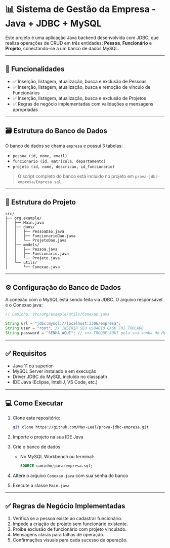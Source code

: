 # 📊 Sistema de Gestão da Empresa - Java + JDBC + MySQL

Este projeto é uma aplicação Java backend desenvolvida com JDBC, que realiza operações de CRUD em três entidades: **Pessoa**, **Funcionário** e **Projeto**, conectando-se a um banco de dados MySQL.

---

## 🚀 Funcionalidades

- ✅ Inserção, listagem, atualização, busca e exclusão de Pessoas  
- ✅ Inserção, listagem, atualização, busca e remoção de vínculo de Funcionários  
- ✅ Inserção, listagem, atualização, busca e exclusão de Projetos  
- ✅ Regras de negócio implementadas com validações e mensagens apropriadas  

---

## 🗃️ Estrutura do Banco de Dados

O banco de dados se chama `empresa` e possui 3 tabelas:

- `pessoa (id, nome, email)`
- `funcionario (id, matricula, departamento)`
- `projeto (id, nome, descricao, id_funcionario)`

> O script completo do banco está incluído no projeto em `prova-jdbc-empresa/Empresa.sql`.

---

## 📂 Estrutura do Projeto

```
src/
├── org.example/
│   ├── Main.java
│   ├── daos/
│   │   ├── PessoaDao.java
│   │   ├── FuncionarioDao.java
│   │   └── ProjetoDao.java
│   ├── models/
│   │   ├── Pessoa.java
│   │   ├── Funcionario.java
│   │   └── Projeto.java
│   └── utils/
│       └── Conexao.java
```

---

## ⚙️ Configuração do Banco de Dados

A conexão com o MySQL está sendo feita via JDBC. O arquivo responsável é o Conexao.java:

```java
// Caminho: src/org/example/utils/Conexao.java

String url = "jdbc:mysql://localhost:3306/empresa";
String user = "root"; // INSERIR SEU USUARIO CASO FOI TROCADO
String password = "SENHA_AQUI"; // <<< TROQUE AQUI pela sua senha do MySQL
```

---

## ✅ Requisitos

- Java 11 ou superior  
- MySQL Server instalado e em execução  
- Driver JDBC do MySQL incluído no classpath  
- IDE Java (Eclipse, IntelliJ, VS Code, etc.)

---

## 💻 Como Executar

1. Clone este repositório:
   ```bash
   git clone https://github.com/Max-Leal/prova-jdbc-empresa.git
   ```

2. Importe o projeto na sua IDE Java

3. Crie o banco de dados:
   - No MySQL Workbench ou terminal:
     ```sql
     SOURCE caminho/para/empresa.sql;
     ```

4. Altere o arquivo `Conexao.java` com sua senha do banco

5. Execute a classe `Main.java`

---

## ✅ Regras de Negócio Implementadas

1. Verifica se a pessoa existe ao cadastrar funcionário.  
2. Impede a criação de projeto sem funcionário existente.  
3. Proíbe exclusão de funcionário com projeto vinculado.  
4. Mensagens claras para falhas de operação.  
5. Confirmações visuais para cada sucesso de operação.
